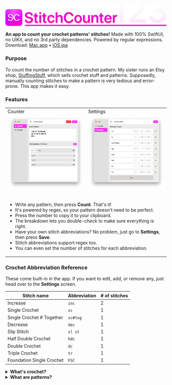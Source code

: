 
[![StitchCounter](Assets/head.png)](#)

**An app to count your crochet patterns' stitches!** Made with 100% SwiftUI, no UIKit, and no 3rd party dependencies. Powered by regular expressions. Download: [Mac app](https://github.com/aheze/StitchCounter/raw/main/Assets/StitchCounter.zip) • [iOS ipa](https://github.com/aheze/StitchCounter/raw/main/Assets/StitchCounter.ipa)


### Purpose
To count the number of stitches in a crochet pattern. My sister runs an Etsy shop, [StuffingStuff](https://www.etsy.com/shop/StuffingStuff), which sells crochet stuff and patterns. Supposedly, manually counting stitches to make a pattern is very tedious and error-prone. This app makes it easy.

### Features

<table>
<tr>
<td>
Counter
</td>
<td>
Settings
</td>
</tr>
  
  
  
<tr>
<td>
<img src="Assets/counter.png"> 
</td>
<td>
<img src="Assets/settings.png">
</td>
</tr>
  
<tr>
<td colspan="2"><br>
  
- Write any pattern, then press <strong>Count</strong>. That's it!
- It's powered by regex, so your pattern doesn't need to be perfect.
- Press the number to copy it to your clipboard.
- The breakdown lets you double-check to make sure everything is right.
- Have your own stitch abbreviations? No problem, just go to **Settings**, then press <strong>Save</strong>.
- Stitch abbreviations support regex too.
- You can even set the number of stitches for each abbreviation.
</td>
</tr>
</table>


### Crochet Abbreviation Reference
These come built-in in the app. If you want to edit, add, or remove any, just head over to the **Settings** screen.


Stitch name | Abbreviation | # of stitches
--- | --- | ---
Increase | `inc` | 2
Single Crochet | `sc` | 1
Single Crochet # Together | `sc#tog` | 1
Decrease | `dec` | 1
Slip Stitch | `sl st` | 1
Half Double Crochet | `hdc` | 1
Double Crochet | `dc` | 1
Triple Crochet | `tr` | 1
Foundation Single Crochet | `FSC` | 1




<details>
<summary><strong>What's crochet?</strong></summary>

<br>
  
> Crochet is a process of creating textiles by using a crochet hook to interlock loops of yarn, thread, or strands of other materials. The name is derived from the French term crochet, meaning 'small hook'. Hooks can be made from a variety of materials, such as metal, wood, bamboo, or plastic. — [Wikipedia](https://en.wikipedia.org/wiki/Crochet)
  
![](Assets/crochet.png)
  
---
</details>


<details>
<summary><strong>What are patterns?</strong></summary>

  <br>
  
It's like an instruction manual, but for crocheting.
  
---
</details>





